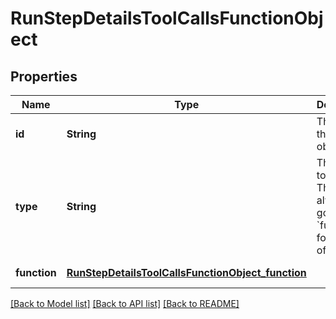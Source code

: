 # RunStepDetailsToolCallsFunctionObject
## Properties

| Name | Type | Description | Notes |
|------------ | ------------- | ------------- | -------------|
| **id** | **String** | The ID of the tool call object. | [default to null] |
| **type** | **String** | The type of tool call. This is always going to be &#x60;function&#x60; for this type of tool call. | [default to null] |
| **function** | [**RunStepDetailsToolCallsFunctionObject_function**](RunStepDetailsToolCallsFunctionObject_function.md) |  | [default to null] |

[[Back to Model list]](../README.md#documentation-for-models) [[Back to API list]](../README.md#documentation-for-api-endpoints) [[Back to README]](../README.md)

